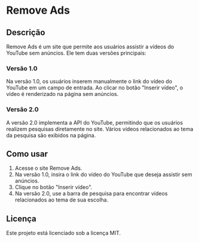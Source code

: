 # Remove Ads

## Descrição

Remove Ads é um site que permite aos usuários assistir a vídeos do YouTube sem anúncios. Ele tem duas versões principais:

### Versão 1.0

Na versão 1.0, os usuários inserem manualmente o link do vídeo do YouTube em um campo de entrada. Ao clicar no botão "Inserir vídeo", o vídeo é renderizado na página sem anúncios.

### Versão 2.0

A versão 2.0 implementa a API do YouTube, permitindo que os usuários realizem pesquisas diretamente no site. Vários vídeos relacionados ao tema da pesquisa são exibidos na página.

## Como usar

1. Acesse o site Remove Ads.
2. Na versão 1.0, insira o link do vídeo do YouTube que deseja assistir sem anúncios.
3. Clique no botão "Inserir vídeo".
4. Na versão 2.0, use a barra de pesquisa para encontrar vídeos relacionados ao tema de sua escolha.

## Licença

Este projeto está licenciado sob a licença MIT.
